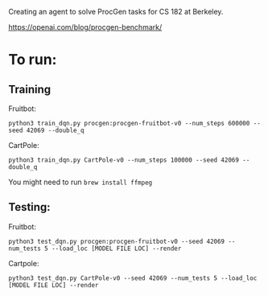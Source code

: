 Creating an agent to solve ProcGen tasks for CS 182 at Berkeley.

https://openai.com/blog/procgen-benchmark/

# To run:

## Training
Fruitbot:

`python3 train_dqn.py procgen:procgen-fruitbot-v0 --num_steps 600000 --seed 42069 --double_q`

CartPole:

`python3 train_dqn.py CartPole-v0 --num_steps 100000 --seed 42069 --double_q`

You might need to run `brew install ffmpeg`

## Testing:

Fruitbot:

`python3 test_dqn.py procgen:procgen-fruitbot-v0 --seed 42069 --num_tests 5 --load_loc [MODEL FILE LOC] --render`

Cartpole:

`python3 test_dqn.py CartPole-v0 --seed 42069 --num_tests 5 --load_loc [MODEL FILE LOC] --render`